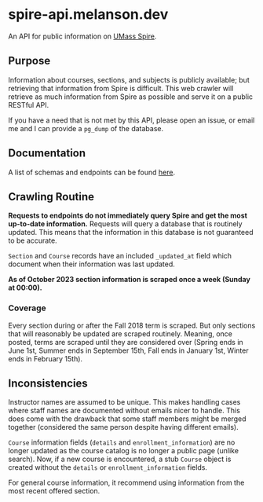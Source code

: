 # spire-api.melanson.dev

An API for public information on [UMass Spire](https://www.spire.umass.edu/).

## Purpose

Information about courses, sections, and subjects is publicly available; but retrieving that information from Spire is difficult. This web crawler will retrieve as much information from Spire as possible and serve it on a public RESTful API.

If you have a need that is not met by this API, please open an issue, or email me and I can provide a `pg_dump` of the database.

## Documentation

A list of schemas and endpoints can be found [here](https://spire-api.melanson.dev/docs).

## Crawling Routine

**Requests to endpoints do not immediately query Spire and get the most up-to-date information.** Requests will query a database that is routinely updated. This means that the information in this database is not guaranteed to be accurate.

`Section` and `Course` records have an included `_updated_at` field which document when their information was last updated.

**As of October 2023 section information is scraped once a week (Sunday at 00:00).**

### Coverage

Every section during or after the Fall 2018 term is scraped. But only sections that will reasonably be updated are scraped routinely. Meaning, once posted, terms are scraped until they are considered over (Spring ends in June 1st, Summer ends in September 15th, Fall ends in January 1st, Winter ends in February 15th).

## Inconsistencies

Instructor names are assumed to be unique. This makes handling cases where staff names are documented without emails nicer to handle. This does come with the drawback that some staff members might be merged together (considered the same person despite having different emails).

`Course` information fields (`details` and `enrollment_information`) are no longer updated as the course catalog is no longer a public page (unlike search). Now, if a new course is encountered, a stub `Course` object is created without the `details` or `enrollment_information` fields.

For general course information, it recommend using information from the most recent offered section.
